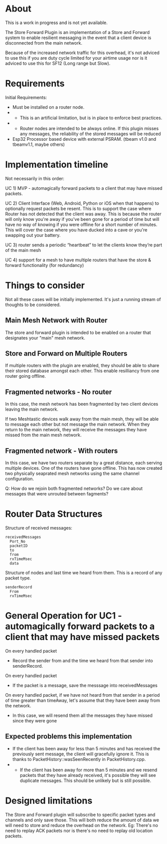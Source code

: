# About

This is a work in progress and is not yet available.

The Store Forward Plugin is an implementation of a Store and Forward system to enable resilient messaging in the event that a client device is disconnected from the main network.

Because of the increased network traffic for this overhead, it's not adviced to use this if you are duty cycle limited for your airtime usage nor is it adviced to use this for SF12 (Long range but Slow).

# Requirements

Initial Requirements:

* Must be installed on a router node.
* * This is an artificial limitation, but is in place to enforce best practices.
* * Router nodes are intended to be always online. If this plugin misses any messages, the reliability of the stored messages will be reduced
* Esp32 Processor based device with external PSRAM. (tbeam v1.0 and tbeamv1.1, maybe others)

# Implementation timeline

Not necessarily in this order:

UC 1) MVP - automagically forward packets to a client that may have missed packets.

UC 2) Client Interface (Web, Android, Python or iOS when that happens) to optionally request packets be resent. This is to support the case where Router has not detected that the client was away. This is because the router will only know you're away if you've been gone for a period of time but will have no way of knowing if you were offline for a short number of minutes. This will cover the case where you have ducked into a cave or you're swapping out your battery.

UC 3) router sends a periodic “heartbeat” to let the clients know they’re part of the main mesh

UC 4) support for a mesh to have multiple routers that have the store & forward functionality (for redundancy)

# Things to consider

Not all these cases will be initially implemented. It's just a running stream of thoughts to be considered.

## Main Mesh Network with Router

The store and forward plugin is intended to be enabled on a router that designates your "main" mesh network.

## Store and Forward on Multiple Routers

If multiple routers with the plugin are enabled, they should be able to share their stored database amongst each other. This enable resilliancy from one router going offline.

## Fragmented networks - No router

In this case, the mesh network has been fragmented by two client devices leaving the main network.

If two Meshtastic devices walk away from the main mesh, they will be able to message each other but not message the main network. When they return to the main network, they will receive the messages they have missed from the main mesh network.

## Fragmented network - With routers

In this case, we have two routers separate by a great distance, each serving multiple devices. One of the routers have gone offline. This has now created two physically seaprated mesh networks using the same channel configuration.

Q: How do we rejoin both fragmented networks? Do we care about messages that were unrouted between fagments?

# Router Data Structures

Structure of received messages:

    receivedMessages
      Port_No
      packetID
      to
      from
      rxTimeMsec
      data

Structure of nodes and last time we heard from them. This is a record of any packet type.

    senderRecord
      From
      rxTimeMsec

# General Operation for UC1 - automagically forward packets to a client that may have missed packets

On every handled packet
* Record the sender from and the time we heard from that sender into senderRecord.

On every handled packet

* If the packet is a message, save the messsage into receivedMessages

On every handled packet, if we have not heard from that sender in a period of time greater than timeAway, let's assume that they have been away from the network.

* In this case, we will resend them all the messages they have missed since they were gone

## Expected problems this implementation

* If the client has been away for less than 5 minutes and has received the previously sent message, the client will gracefully ignore it. This is thanks to PacketHistory::wasSeenRecently in PacketHistory.cpp.
* * If the client has been away for more than 5 minutes and we resend packets that they have already received, it's possible they will see duplicate messages. This should be unlikely but is still possible. 


# Designed limitations

The Store and Forward plugin will subscribe to specific packet types and channels and only save those. This will both reduce the amount of data we will need to store and reduce the overhead on the network. Eg: There's no need to replay ACK packets nor is there's no need to replay old location packets.